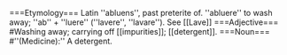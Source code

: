 ===Etymology===
Latin ''abluens'', past preterite of. ''abluere'' to wash away; ''ab'' + ''luere'' (''lavere'', ''lavare''). See [[Lave]]
===Adjective===
#Washing away; carrying off [[impurities]]; [[detergent]].
===Noun===
#''(Medicine):'' A detergent.